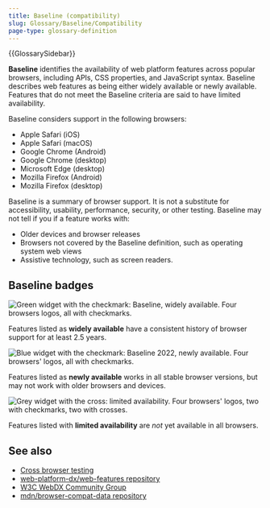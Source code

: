 ```yaml
---
title: Baseline (compatibility)
slug: Glossary/Baseline/Compatibility
page-type: glossary-definition
---
```


{{GlossarySidebar}}

**Baseline** identifies the availability of web platform features across popular browsers, including APIs, CSS properties, and JavaScript syntax. Baseline describes web features as being either widely available or newly available. Features that do not meet the Baseline criteria are said to have limited availability.

Baseline considers support in the following browsers:

- Apple Safari (iOS)
- Apple Safari (macOS)
- Google Chrome (Android)
- Google Chrome (desktop)
- Microsoft Edge (desktop)
- Mozilla Firefox (Android)
- Mozilla Firefox (desktop)

Baseline is a summary of browser support. It is not a substitute for accessibility, usability, performance, security, or other testing. Baseline may not tell if you if a feature works with:

- Older devices and browser releases
- Browsers not covered by the Baseline definition, such as operating system web views
- Assistive technology, such as screen readers.

## Baseline badges

![Green widget with the checkmark: Baseline, widely available. Four browsers logos, all with checkmarks.](high.png)

Features listed as **widely available** have a consistent history of browser support for at least 2.5 years.

![Blue widget with the checkmark: Baseline 2022, newly available. Four browsers' logos, all with checkmarks.](limited.png)

Features listed as **newly available** works in all stable browser versions, but may not work with older browsers and devices.

![Grey widget with the cross: limited availability. Four browsers' logos, two with checkmarks, two with crosses.](low.png)

Features listed with **limited availability** are _not_ yet available in all browsers.

## See also

- [Cross browser testing](/en-US/docs/Learn/Tools_and_testing/Cross_browser_testing)
- [web-platform-dx/web-features repository](https://github.com/web-platform-dx/web-features)
- [W3C WebDX Community Group](https://www.w3.org/community/webdx/)
- [mdn/browser-compat-data repository](https://github.com/mdn/browser-compat-data)
